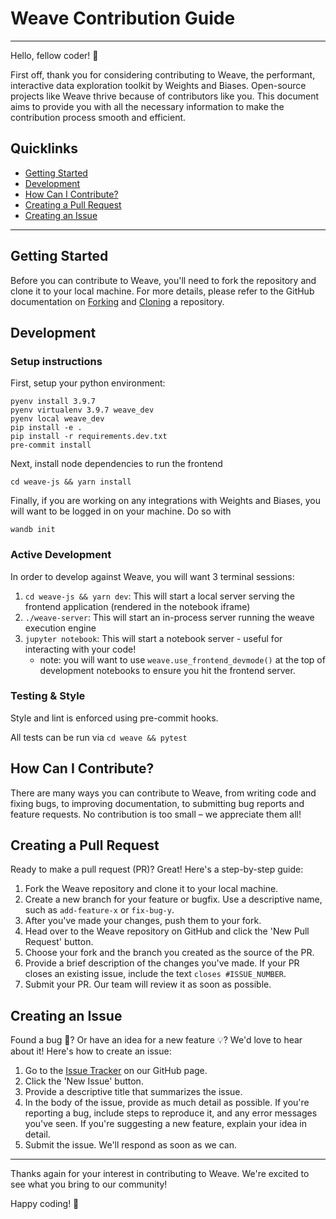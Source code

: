 # Weave Contribution Guide

---

Hello, fellow coder! 👋

First off, thank you for considering contributing to Weave, the performant, interactive data exploration toolkit by Weights and Biases. Open-source projects like Weave thrive because of contributors like you. This document aims to provide you with all the necessary information to make the contribution process smooth and efficient.

## Quicklinks

- [Getting Started](#getting-started)
- [Development](#development)
- [How Can I Contribute?](#how-can-i-contribute)
- [Creating a Pull Request](#creating-a-pull-request)
- [Creating an Issue](#creating-an-issue)

---

## Getting Started

Before you can contribute to Weave, you'll need to fork the repository and clone it to your local machine. For more details, please refer to the GitHub documentation on [Forking](https://docs.github.com/en/github/getting-started-with-github/fork-a-repo) and [Cloning](https://docs.github.com/en/github/creating-cloning-and-archiving-repositories/cloning-a-repository) a repository.

## Development

### Setup instructions

First, setup your python environment:

```
pyenv install 3.9.7
pyenv virtualenv 3.9.7 weave_dev
pyenv local weave_dev
pip install -e .
pip install -r requirements.dev.txt
pre-commit install
```

Next, install node dependencies to run the frontend

```
cd weave-js && yarn install
```

Finally, if you are working on any integrations with Weights and Biases, you will want to be logged in on your machine. Do so with

```
wandb init
```

### Active Development

In order to develop against Weave, you will want 3 terminal sessions:

1. `cd weave-js && yarn dev`: This will start a local server serving the frontend application (rendered in the notebook iframe)
2. `./weave-server`: This will start an in-process server running the weave execution engine
3. `jupyter notebook`: This will start a notebook server - useful for interacting with your code!
   - note: you will want to use `weave.use_frontend_devmode()` at the top of development notebooks to ensure you hit the frontend server.

### Testing & Style

Style and lint is enforced using pre-commit hooks.

All tests can be run via `cd weave && pytest`

## How Can I Contribute?

There are many ways you can contribute to Weave, from writing code and fixing bugs, to improving documentation, to submitting bug reports and feature requests. No contribution is too small – we appreciate them all!

## Creating a Pull Request

Ready to make a pull request (PR)? Great! Here's a step-by-step guide:

1. Fork the Weave repository and clone it to your local machine.
2. Create a new branch for your feature or bugfix. Use a descriptive name, such as `add-feature-x` or `fix-bug-y`.
3. After you've made your changes, push them to your fork.
4. Head over to the Weave repository on GitHub and click the 'New Pull Request' button.
5. Choose your fork and the branch you created as the source of the PR.
6. Provide a brief description of the changes you've made. If your PR closes an existing issue, include the text `closes #ISSUE_NUMBER`.
7. Submit your PR. Our team will review it as soon as possible.

## Creating an Issue

Found a bug 🐞? Or have an idea for a new feature 💡? We'd love to hear about it! Here's how to create an issue:

1. Go to the [Issue Tracker](issue_tracker_link) on our GitHub page.
2. Click the 'New Issue' button.
3. Provide a descriptive title that summarizes the issue.
4. In the body of the issue, provide as much detail as possible. If you're reporting a bug, include steps to reproduce it, and any error messages you've seen. If you're suggesting a new feature, explain your idea in detail.
5. Submit the issue. We'll respond as soon as we can.

---

Thanks again for your interest in contributing to Weave. We're excited to see what you bring to our community!

Happy coding! 🚀
